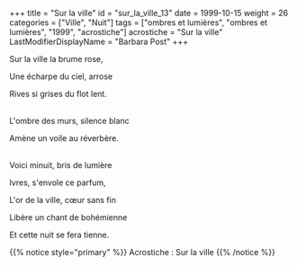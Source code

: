 +++
title = "Sur la ville"
id = "sur_la_ville_13"
date = 1999-10-15
weight = 26
categories = ["Ville", "Nuit"]
tags = ["ombres et lumières", "ombres et lumières", "1999", "acrostiche"]
acrostiche = "Sur la ville"
LastModifierDisplayName = "Barbara Post"
+++

Sur la ville la brume rose,

Une écharpe du ciel, arrose

Rives si grises du flot lent.

 \
L'ombre des murs, silence blanc

Amène un voile au réverbère.

 \
Voici minuit, bris de lumière

Ivres, s'envole ce parfum,

L'or de la ville, cœur sans fin

Libère un chant de bohémienne

Et cette nuit se fera tienne.

{{% notice style="primary" %}}
Acrostiche : Sur la ville
{{% /notice %}}
